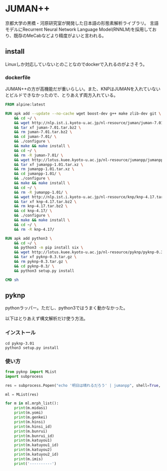 # JUMAN++

京都大学の黒橋・河原研究室が開発した日本語の形態素解析ライブラリ。
言語モデルにRecurrent Neural Network Language Model(RNNLM)を採用しており、既存のMeCabなどより精度がよいと言われる。

## install

Linuxしか対応していないとのことなのでdockerで入れるのがよさそう。

### dockerfile

JUMAN++の方が高機能だが重いらしい。また、KNPはJUMANを入れていないとビルドできなかったので、とりあえず両方入れている。

```dockerfile
FROM alpine:latest

RUN apk add --update --no-cache wget boost-dev g++ make zlib-dev git \
    && cd ~/ \
    && wget http://nlp.ist.i.kyoto-u.ac.jp/nl-resource/juman/juman-7.01.tar.bz2 \
    && tar xf juman-7.01.tar.bz2 \
    && rm juman-7.01.tar.bz2 \
    && cd juman-7.01/ \
    && ./configure \
    && make && make install \
    && cd ~/ \
    && rm -R juman-7.01/ \
    && wget http://lotus.kuee.kyoto-u.ac.jp/nl-resource/jumanpp/jumanpp-1.01.tar.xz \
    && tar xf jumanpp-1.01.tar.xz \
    && rm jumanpp-1.01.tar.xz \
    && cd jumanpp-1.01/ \
    && ./configure \
    && make && make install \
    && cd ~/ \
    && rm -R jumanpp-1.01/ \
    && wget http://nlp.ist.i.kyoto-u.ac.jp/nl-resource/knp/knp-4.17.tar.bz2 \
    && tar xf knp-4.17.tar.bz2 \
    && rm knp-4.17.tar.bz2 \
    && cd knp-4.17/ \
    && ./configure \
    && make && make install \
    && cd ~/ \
    && rm -R knp-4.17/

RUN apk add python3 \
    && cd ~/ \
    && python3 -m pip install six \
    && wget http://lotus.kuee.kyoto-u.ac.jp/nl-resource/pyknp/pyknp-0.3.tar.gz \
    && tar xf pyknp-0.3.tar.gz \
    && rm pyknp-0.3.tar.gz \
    && cd pyknp-0.3/ \
    && python3 setup.py install

CMD sh
```

## pyknp

pythonラッパー。ただし、python3ではうまく動かなかった。

以下はとりあえず構文解析だけ使う方法。

### インストール

```
cd pyknp-3.01
python3 setup.py install
```

### 使い方

```py
from pyknp import MList
import subprocess

res = subprocess.Popen("echo '明日は晴れるだろう' | jumanpp", shell=True, stdout=subprocess.PIPE).communicate()[0].decode('utf-8')

ml = MList(res)

for m in ml.mrph_list():
    print(m.midasi)
    print(m.yomi)
    print(m.genkei)
    print(m.hinsi)
    print(m.hinsi_id)
    print(m.bunrui)
    print(m.bunrui_id)
    print(m.katuyou1)
    print(m.katuyou1_id)
    print(m.katuyou2)
    print(m.katuyou2_id)
    print(m.imis)
    print('----------')

```
